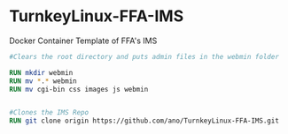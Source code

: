 # TurnkeyLinux-FFA-IMS
Docker Container Template of FFA's IMS
```Dockerfile
#Clears the root directory and puts admin files in the webmin folder

RUN mkdir webmin
RUN mv *.* webmin
RUN mv cgi-bin css images js webmin


#Clones the IMS Repo
RUN git clone origin https://github.com/ano/TurnkeyLinux-FFA-IMS.git
```
